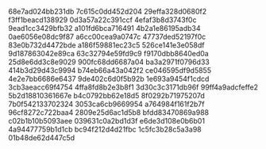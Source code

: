 68e7ad024bb231db
7c615c0dd452d204
29effa328d0680f2
f3ff1beacd138929
0d3a57a22c391ccf
4efaf3b8d3743f0c
9ead1cc3429bfb32
a101fd6bca716491
4b2a1e86195adb34
0ae6056e08dc9f87
a6cc00cea9a0747c
47737ded52197f0c
83e0b732d4472bde
a186f59881ec23c5
526ce141e3e058df
9d187863042e89ca
63c32794e59fd9c9
f9170dbb8640ed0a
25d8e6dd3c8e9029
900fc68dd6687a04
ba3a2971f0796d33
414b3d29d43c9994
b74eb66a43a042f2
ce046595df9d5855
4e2e7bb6686e6437
9de402c6d0f5b92b
1e693a9454f1cdcd
3cb3aeacc69f4754
4ffa8fd8b2e3b8f1
3d30c3c3171db96f
99ff4a9adcfeffe2
5b2d18810361667e
b4c0792bb62e18d5
8f0292b71975207d
7b0f542133702324
3053ca6cb9669954
a764984f161f2b7f
96cf8272c722baa4
2809e25d6ac1d5b8
bfdd83470869a988
c02b1b10b5093aee
039631c0a2bd1d3f
e6de3d108e0b6b01
4a94477759b1d1cb
bc94f212d4d21fbc
1c5fc3b28c5a3a98
01b48de62d447c5d
